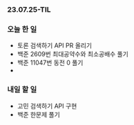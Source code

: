 ### 23.07.25-TIL
### 오늘 한 일
- 토론 검색하기 API PR 올리기
- 백준 2609번 최대공약수와 최소공배수 풀기
- 백준 11047번 동전 0 풀기
- 

### 내일 할 일
- 고민 검색하기 API 구현
- 백준 한문제 풀기
